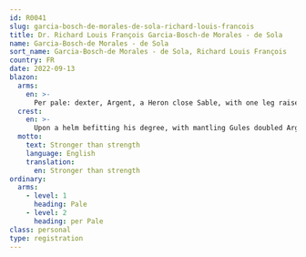 ```yaml
---
id: R0041
slug: garcia-bosch-de-morales-de-sola-richard-louis-francois
title: Dr. Richard Louis François Garcia-Bosch-de Morales - de Sola
name: Garcia-Bosch-de Morales - de Sola
sort_name: Garcia-Bosch-de Morales - de Sola, Richard Louis François
country: FR
date: 2022-09-13
blazon:
  arms:
    en: >-
      Per pale: dexter, Argent, a Heron close Sable, with one leg raised, its chest feathers Gules, all within a bordure Gules bearing the crie de guerre "DE GARCIA ARRIBA NADÍE DIGA" (GARCIA); sinister, Azure, five fleur-de-lys Or bendwise (1,3,1); and Quarterly, 1st & 4th, Per fess Argent, bendy of three Sable; 2nd & 3rd, Argent, a Mulberry tree proper (MORALES), debruised by two links of a chain in bend sinister Argent.
  crest:
    en: >-
      Upon a helm befitting his degree, with mantling Gules doubled Argent, is set for a crest upon a wreath of the liveries, a man in full armour proper holding a flag per pale Argent and Gules charged with a Maltese cross counterchanged.
  motto:
    text: Stronger than strength
    language: English
    translation:
      en: Stronger than strength
ordinary:
  arms:
    - level: 1
      heading: Pale
    - level: 2
      heading: per Pale
class: personal
type: registration
---
```

